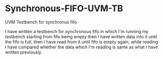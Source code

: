 # Synchronous-FIFO-UVM-TB
UVM Testbench for synchronus fifo

I have written a testbench for synchronous fifo in which I'm running my testbench starting from fifo being empty then I have written data into it until the fifo is full, then I have read from it until fifo is empty again, while reading I have compared whether the data which I'm reading is same as what I have written previously.
